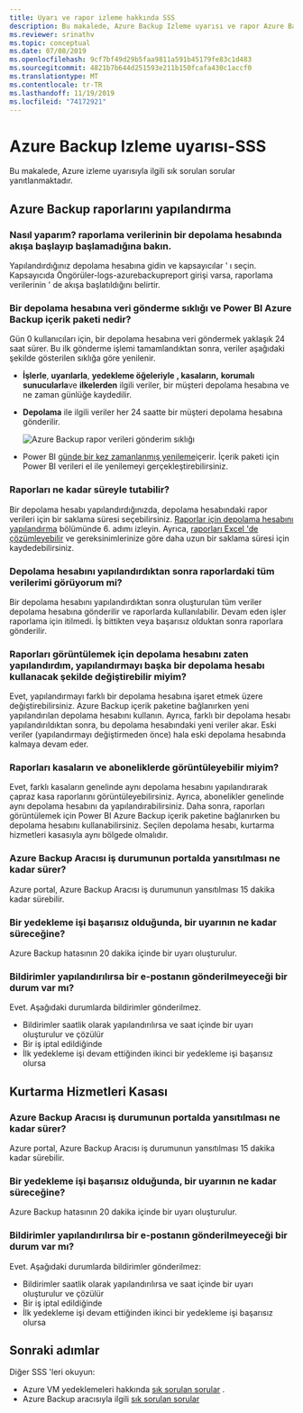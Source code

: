 ```yaml
---
title: Uyarı ve rapor izleme hakkında SSS
description: Bu makalede, Azure Backup Izleme uyarısı ve rapor Azure Backup hakkında sık sorulan soruların yanıtlarını bulun.
ms.reviewer: srinathv
ms.topic: conceptual
ms.date: 07/08/2019
ms.openlocfilehash: 9cf7bf49d29b5faa9811a591b45179fe83c1d483
ms.sourcegitcommit: 4821b7b644d251593e211b150fcafa430c1accf0
ms.translationtype: MT
ms.contentlocale: tr-TR
ms.lasthandoff: 11/19/2019
ms.locfileid: "74172921"
---
```

# <a name="azure-backup-monitoring-alert---faq"></a>Azure Backup Izleme uyarısı-SSS

Bu makalede, Azure izleme uyarısıyla ilgili sık sorulan sorular yanıtlanmaktadır.

## <a name="configure-azure-backup-reports"></a>Azure Backup raporlarını yapılandırma

### <a name="how-do-i-check-if-reporting-data-has-started-flowing-into-a-storage-account"></a>Nasıl yaparım? raporlama verilerinin bir depolama hesabında akışa başlayıp başlamadığına bakın.

Yapılandırdığınız depolama hesabına gidin ve kapsayıcılar ' ı seçin. Kapsayıcıda Öngörüler-logs-azurebackupreport girişi varsa, raporlama verilerinin ' de akışa başlatıldığını belirtir.

### <a name="what-is-the-frequency-of-data-push-to-a-storage-account-and-the-azure-backup-content-pack-in-power-bi"></a>Bir depolama hesabına veri gönderme sıklığı ve Power BI Azure Backup içerik paketi nedir?

  Gün 0 kullanıcıları için, bir depolama hesabına veri göndermek yaklaşık 24 saat sürer. Bu ilk gönderme işlemi tamamlandıktan sonra, veriler aşağıdaki şekilde gösterilen sıklığa göre yenilenir.

* **İşlerle**, **uyarılarla**, **yedekleme öğeleriyle** **, kasaların,** **korumalı sunucularla**ve **ilkelerden** ilgili veriler, bir müşteri depolama hesabına ve ne zaman günlüğe kaydedilir.

* **Depolama** ile ilgili veriler her 24 saatte bir müşteri depolama hesabına gönderilir.

    ![Azure Backup rapor verileri gönderim sıklığı](./media/backup-azure-configure-reports/reports-data-refresh-cycle.png)

* Power BI [günde bir kez zamanlanmış yenileme](https://powerbi.microsoft.com/documentation/powerbi-refresh-data/#what-can-be-refreshed)içerir. İçerik paketi için Power BI verileri el ile yenilemeyi gerçekleştirebilirsiniz.

### <a name="how-long-can-i-retain-reports"></a>Raporları ne kadar süreyle tutabilir?

Bir depolama hesabı yapılandırdığınızda, depolama hesabındaki rapor verileri için bir saklama süresi seçebilirsiniz. [Raporlar için depolama hesabını yapılandırma](backup-azure-configure-reports.md#configure-storage-account-for-reports) bölümünde 6. adımı izleyin. Ayrıca, [raporları Excel 'de çözümleyebilir](https://powerbi.microsoft.com/documentation/powerbi-service-analyze-in-excel/) ve gereksinimlerinize göre daha uzun bir saklama süresi için kaydedebilirsiniz.

### <a name="will-i-see-all-my-data-in-reports-after-i-configure-the-storage-account"></a>Depolama hesabını yapılandırdıktan sonra raporlardaki tüm verilerimi görüyorum mi?

 Bir depolama hesabını yapılandırdıktan sonra oluşturulan tüm veriler depolama hesabına gönderilir ve raporlarda kullanılabilir. Devam eden işler raporlama için itilmedi. İş bittikten veya başarısız olduktan sonra raporlara gönderilir.

### <a name="if-i-already-configured-the-storage-account-to-view-reports-can-i-change-the-configuration-to-use-another-storage-account"></a>Raporları görüntülemek için depolama hesabını zaten yapılandırdım, yapılandırmayı başka bir depolama hesabı kullanacak şekilde değiştirebilir miyim?

Evet, yapılandırmayı farklı bir depolama hesabına işaret etmek üzere değiştirebilirsiniz. Azure Backup içerik paketine bağlanırken yeni yapılandırılan depolama hesabını kullanın. Ayrıca, farklı bir depolama hesabı yapılandırıldıktan sonra, bu depolama hesabındaki yeni veriler akar. Eski veriler (yapılandırmayı değiştirmeden önce) hala eski depolama hesabında kalmaya devam eder.

### <a name="can-i-view-reports-across-vaults-and-subscriptions"></a>Raporları kasaların ve aboneliklerde görüntüleyebilir miyim?

Evet, farklı kasaların genelinde aynı depolama hesabını yapılandırarak çapraz kasa raporlarını görüntüleyebilirsiniz. Ayrıca, abonelikler genelinde aynı depolama hesabını da yapılandırabilirsiniz. Daha sonra, raporları görüntülemek için Power BI Azure Backup içerik paketine bağlanırken bu depolama hesabını kullanabilirsiniz. Seçilen depolama hesabı, kurtarma hizmetleri kasasıyla aynı bölgede olmalıdır.

### <a name="how-long-does-it-take-for-the-azure-backup-agent-job-status-to-reflect-in-the-portal"></a>Azure Backup Aracısı iş durumunun portalda yansıtılması ne kadar sürer?

Azure portal, Azure Backup Aracısı iş durumunun yansıtılması 15 dakika kadar sürebilir.

### <a name="when-a-backup-job-fails-how-long-does-it-take-to-raise-an-alert"></a>Bir yedekleme işi başarısız olduğunda, bir uyarının ne kadar süreceğine?

Azure Backup hatasının 20 dakika içinde bir uyarı oluşturulur.

### <a name="is-there-a-case-where-an-email-wont-be-sent-if-notifications-are-configured"></a>Bildirimler yapılandırılırsa bir e-postanın gönderilmeyeceği bir durum var mı?

Evet. Aşağıdaki durumlarda bildirimler gönderilmez.

* Bildirimler saatlik olarak yapılandırılırsa ve saat içinde bir uyarı oluşturulur ve çözülür
* Bir iş iptal edildiğinde
* İlk yedekleme işi devam ettiğinden ikinci bir yedekleme işi başarısız olursa

## <a name="recovery-services-vault"></a>Kurtarma Hizmetleri Kasası

### <a name="how-long-does-it-take-for-the-azure-backup-agent-job-status-to-reflect-in-the-portal"></a>Azure Backup Aracısı iş durumunun portalda yansıtılması ne kadar sürer?

Azure portal, Azure Backup Aracısı iş durumunun yansıtılması 15 dakika kadar sürebilir.

### <a name="when-a-backup-job-fails-how-long-does-it-take-to-raise-an-alert"></a>Bir yedekleme işi başarısız olduğunda, bir uyarının ne kadar süreceğine?

Azure Backup hatasının 20 dakika içinde bir uyarı oluşturulur.

### <a name="is-there-a-case-where-an-email-wont-be-sent-if-notifications-are-configured"></a>Bildirimler yapılandırılırsa bir e-postanın gönderilmeyeceği bir durum var mı?

Evet. Aşağıdaki durumlarda bildirimler gönderilmez:

* Bildirimler saatlik olarak yapılandırılırsa ve saat içinde bir uyarı oluşturulur ve çözülür
* Bir iş iptal edildiğinde
* İlk yedekleme işi devam ettiğinden ikinci bir yedekleme işi başarısız olursa

## <a name="next-steps"></a>Sonraki adımlar

Diğer SSS 'leri okuyun:

* Azure VM yedeklemeleri hakkında [sık sorulan sorular](backup-azure-vm-backup-faq.md) .
* Azure Backup aracısıyla ilgili [sık sorulan sorular](backup-azure-file-folder-backup-faq.md)
